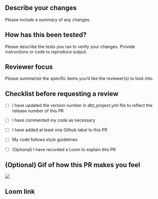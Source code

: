 ## Describe your changes
Please include a summary of any changes.


## How has this been tested?
Please describe the tests you ran to verify your changes.  Provide instructions or code to reproduce output.


## Reviewer focus
Please summarize the specific items you’d like the reviewer(s) to look into.


## Checklist before requesting a review
- [ ] I have updated the version number in dbt_project.yml file to reflect the release number of this PR
- [ ] I have commented my code as necessary
- [ ] I have added at least one Github label to this PR
- [ ] My code follows style guidelines
- [ ] (Optional) I have recorded a Loom to explain this PR


## (Optional) Gif of how this PR makes you feel
![](url)


## Loom link

